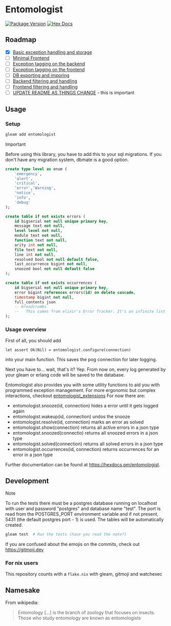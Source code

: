 # Entomologist

[![Package Version](https://img.shields.io/hexpm/v/entomologist)](https://hex.pm/packages/entomologist)
[![Hex Docs](https://img.shields.io/badge/hex-docs-ffaff3)](https://hexdocs.pm/entomologist/)

## Roadmap
- [x] [Basic exception handling and storage](https://github.com/DisguisedPigeon/entomologist/issues/1)
- [ ] [Minimal Frontend](https://github.com/DisguisedPigeon/entomologist/issues/2)
- [ ] [Exception tagging on the backend](https://github.com/DisguisedPigeon/entomologist/issues/3)
- [ ] [Exception tagging on the frontend](https://github.com/DisguisedPigeon/entomologist/issues/4)
- [ ] [DB exporting and imporing](https://github.com/DisguisedPigeon/entomologist/issues/5)
- [ ] [Backend filtering and handling](https://github.com/DisguisedPigeon/entomologist/issues/7)
- [ ] [Frontend filtering and handling](https://github.com/DisguisedPigeon/entomologist/issues/6)
- [ ] [UPDATE README AS THINGS CHANGE](https://github.com/DisguisedPigeon/entomologist/issues/8) - this is important

## Usage

### Setup

```sh
gleam add entomologist
```

> [!IMPORTANT]
> Before using this library, you have to add this to your sql migrations.
> If you don't have any migration system, dbmate is a good option.

```sql
create type level as enum (
    'emergency',
    'alert',
    'critical',
    'error','Warning',
    'notice',
    'info',
    'debug'
);

create table if not exists errors (
    id bigserial not null unique primary key,
    message text not null,
    level level not null,
    module text not null,
    function text not null,
    arity int not null,
    file text not null,
    line int not null,
    resolved bool not null default false,
    last_occurrence bigint not null,
    snoozed bool not null default false
);

create table if not exists occurrences (
    id bigserial not null unique primary key,
    error bigint references errors(id) on delete cascade,
    timestamp bigint not null,
    full_contents json
    -- breadcrumbs
    --   This comes from elixir's Error Tracker. It's an infinite list of texts to help find the error. Might add it later.
);
```

### Usage overview

First of all, you should add
```gleam
let assert Ok(Nil) = entomologist.configure(connection)
```
into your main function. This saves the pog connection for later logging.

Next you have to... wait, that's it? Yep. From now on, every log generated by your gleam or erlang code will be saved to the database.

Entomologist also provides you with some utility functions to aid you with programmed exception management. For more ergonomic but complex interactions, checkout [entomologist_extensions](https://www.github.com/DisguisedPigeon/entomologist-extensions)
For now there are:
- entomologist.snooze(id, connection)
    hides a error until it gets logged again
- entomologist.wakeup(id, connection)
    undos the snooze
- entomologist.resolve(id, connection)
    marks an error as solved
- entomologist.show(connection)
    returns all active errors in a json type
- entomologist.snoozed(connectio)
    returns all snoozed errors in a json type
- entomologist.solved(connection)
    returns all solved errors in a json type
- entomologist.occurrences(id, connection)
    returns occurrences for an error in a json type




Further documentation can be found at <https://hexdocs.pm/entomologist>.

## Development
> [!NOTE]
> To run the tests there must be a postgres database running on localhost with user and password "postgres" and database name "test".
> The port is read from the POSTGRES_PORT environment variable and if not present, 5431 (the default postgres port - 1) is used.
> The tables will be automatically created.

```sh
gleam test  # Run the tests (have you read the note?)
```

If you are confused about the emojis on the commits, check out <https://gitmoji.dev>

### For nix users

This repository counts with a `flake.nix` with gleam, gitmoji and watchexec

## Namesake
From wikipedia:
> Entomology \[...\] is the branch of zoology that focuses on insects. Those who study entomology are known as entomologists
